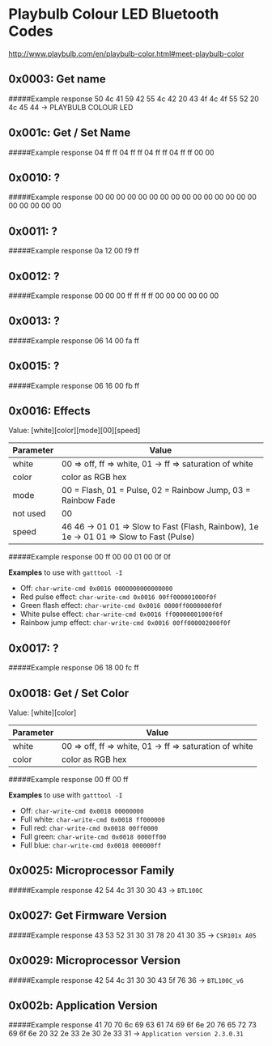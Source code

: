 Playbulb Colour LED Bluetooth Codes
===================================

http://www.playbulb.com/en/playbulb-color.html#meet-playbulb-color

0x0003: Get name
----------------
#####Example response
50 4c 41 59 42 55 4c 42 20 43 4f 4c 4f 55 52 20 4c 45 44 -> PLAYBULB COLOUR LED

0x001c: Get / Set Name
----------------------
#####Example response
04 ff ff 04 ff ff 04 ff ff 04 ff ff 00 00


0x0010: ?
---------
#####Example response
00 00 00 00 00 00 00 00 00 00 00 00 00 00 00 00 00 00 00 00


0x0011: ?
---------
#####Example response
0a 12 00 f9 ff


0x0012: ?
---------
#####Example response
00 00 00 ff ff ff ff 00 00 00 00 00 00


0x0013: ?
---------
#####Example response
06 14 00 fa ff


0x0015: ?
---------
#####Example response
06 16 00 fb ff


0x0016: Effects
---------------
Value: [white][color][mode][00][speed]

Parameter | Value
--------- | -------------
white     | 00 => off, ff => white, 01 -> ff => saturation of white
color     | color as RGB hex
mode      | 00 = Flash, 01 = Pulse, 02 = Rainbow Jump, 03 = Rainbow Fade
not used  | 00
speed     | 46 46 -> 01 01 => Slow to Fast (Flash, Rainbow), 1e 1e -> 01 01 => Slow to Fast (Pulse)

#####Example response
00 ff 00 00 01 00 0f 0f

**Examples** to use with `gatttool -I`
- Off: `char-write-cmd 0x0016 0000000000000000`
- Red pulse effect: `char-write-cmd 0x0016 00ff000001000f0f`
- Green flash effect: `char-write-cmd 0x0016 0000ff0000000f0f`
- White pulse effect: `char-write-cmd 0x0016 ff00000001000f0f`
- Rainbow jump effect: `char-write-cmd 0x0016 00ff000002000f0f`

0x0017: ?
---------
#####Example response
06 18 00 fc ff

0x0018: Get / Set Color
-----------------------
Value: [white][color]

Parameter | Value
--------- | -------------
white     | 00 => off, ff => white, 01 -> ff => saturation of white
color     | color as RGB hex

#####Example response
00 ff 00 ff

**Examples** to use with `gatttool -I`
- Off: `char-write-cmd 0x0018 00000000`
- Full white: `char-write-cmd 0x0018 ff000000`
- Full red: `char-write-cmd 0x0018 00ff0000`
- Full green: `char-write-cmd 0x0018 0000ff00`
- Full blue: `char-write-cmd 0x0018 000000ff`


0x0025: Microprocessor Family
-----------------------------
#####Example response
42 54 4c 31 30 30 43 -> `BTL100C`


0x0027: Get Firmware Version
----------------------------
#####Example response
43 53 52 31 30 31 78 20 41 30 35 -> `CSR101x A05`


0x0029: Microprocessor Version
------------------------------
#####Example response
42 54 4c 31 30 30 43 5f 76 36 -> `BTL100C_v6`


0x002b: Application Version
---------------------------
#####Example response
41 70 70 6c 69 63 61 74 69 6f 6e 20 76 65 72 73 69 6f 6e 20 32 2e 33 2e 30 2e 33 31 -> `Application version 2.3.0.31`

